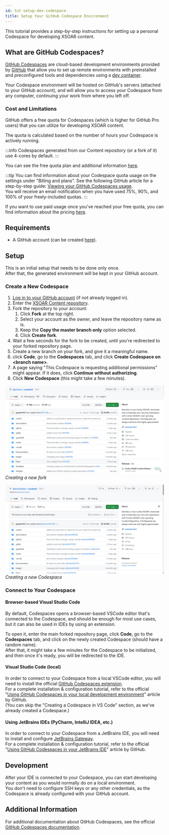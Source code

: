 ```yaml
---
id: tut-setup-dev-codespace
title: Setup Your GitHub Codespace Environment
---
```


This tutorial provides a step-by-step instructions for setting up a personal Codespace for developing XSOAR content.

## What are GitHub Codespaces?
[GitHub Codespaces](https://github.com/features/Codespaces) are cloud-based development environments provided by [GitHub](https://github.com) that allow you to set up remote environments with preinstalled and preconfigured tools and dependencies 
using a [dev container](https://docs.github.com/en/Codespaces/setting-up-your-project-for-Codespaces/adding-a-dev-container-configuration/introduction-to-dev-containers).

Your Codespace environment will be hosted on GitHub's servers (attached to your GitHub account),
and will allow you to access your Codespace from any computer, continuing your work from where you left off.

### Cost and Limitations
GitHub offers a free quota for Codespaces (which is higher for GitHub Pro users) that you can utilize for developing XSOAR content.  

The quota is calculated based on the number of hours your Codespace is actively running.

:::info
Codespaces generated from our Content repository (or a fork of it) use 4-cores by default.
:::

You can see the free quota plan and additional information [here](https://docs.github.com/en/billing/managing-billing-for-github-Codespaces/about-billing-for-github-Codespaces#monthly-included-storage-and-core-hours-for-personal-accounts).  

:::tip
You can find information about your Codespace quota usage on the settings under "Billing and plans". See the following GitHub article for a step-by-step guide: [Viewing your GitHub Codespaces usage](https://docs.github.com/en/billing/managing-billing-for-github-Codespaces/viewing-your-github-Codespaces-usage).  
You will receive an email notification when you have used 75%, 90%, and 100% of your freely-included quotas.
:::

If you want to use paid usage once you've reached your free quota, you can find information about the pricing [here](https://docs.github.com/en/billing/managing-billing-for-github-Codespaces/about-billing-for-github-Codespaces#pricing-for-paid-usage).

## Requirements
- A GitHub account (can be created [here](https://github.com/signup)).

## Setup
This is an initial setup that needs to be done only once.  
After that, the generated environment will be kept in your GitHub account.

### Create a New Codespace
1. [Log in to your GitHub account](https://github.com/login) (if not already logged in).
2. Enter the [XSOAR Content repository](https://github.com/demisto/content).
3. Fork the repository to your account:
   1. Click **Fork** at the top right.
   2. Select your account as the owner, and leave the repository name as is.
   3. Keep the **Copy the master branch only** option selected.
   4. Click **Create fork**.
4. Wait a few seconds for the fork to be created, until you're redirected to your forked repository page.
5. Create a new branch on your fork, and give it a meaningful name.
6. click **Code**, go to the **Codespaces** tab, and click **Create Codespace on \<branch name\>**.
7. A page saying "This Codespace is requesting additional permissions" might appear. If it does, click **Continue without authorizing**.
8. Click **New Codespace** (this might take a few minutes).

![Creating a new fork](../doc_imgs/contributing/create-a-new-fork.gif)
*Creating a new fork*

![Creating a new Codespace](../doc_imgs/tutorials/tut-setup-dev-codespace/create-a-new-codespace.gif)
*Creating a new Codespace*


### Connect to Your Codespace
#### Browser-based Visual Studio Code
By default, Codespaces opens a browser-based VSCode editor that's connected to the Codespace, and should be enough for most use cases,
but it can also be used in IDEs by using an extension.

To open it, enter the main forked repository page, click **Code**, go to the **Codespaces** tab, and click on the newly created Codespace (should have a random name).  
After that, it might take a few minutes for the Codespace to be initialized, and then once it's ready, you will be redirected to the IDE.

#### Visual Studio Code (local)
In order to connect to your Codespace from a local VSCode editor, you will need to install the official [GitHub Codespaces extension](https://marketplace.visualstudio.com/items?itemName=GitHub.Codespaces).  
For a complete installation & configuration tutorial, refer to the official "[Using GitHub Codespaces in your local development environment](https://docs.github.com/en/Codespaces/developing-in-Codespaces/using-github-Codespaces-in-visual-studio-code)" article by GitHub.  
(You can skip the "Creating a Codespace in VS Code" section, as we've already created a Codespace.)

#### Using JetBrains IDEs (PyCharm, IntelliJ IDEA, etc.)
In order to connect to your Codespace from a JetBrains IDE, you will need to install and configure [JetBrains Gateway](https://www.jetbrains.com/remote-development/gateway).  
For a complete installation & configuration tutorial, refer to the official "[Using GitHub Codespaces in your JetBrains IDE](https://docs.github.com/en/Codespaces/developing-in-Codespaces/using-github-Codespaces-in-your-jetbrains-ide)" article by GitHub.

## Development
After your IDE is connected to your Codespace, you can start developing your content as you would normally do on a local environment.  
You don't need to configure SSH keys or any other credentials, as the Codespace is already configured with your GitHub account.

## Additional Information
For additional documentation about GitHub Codespaces, see the official [GitHub Codespaces documentation](https://docs.github.com/en/Codespaces).
